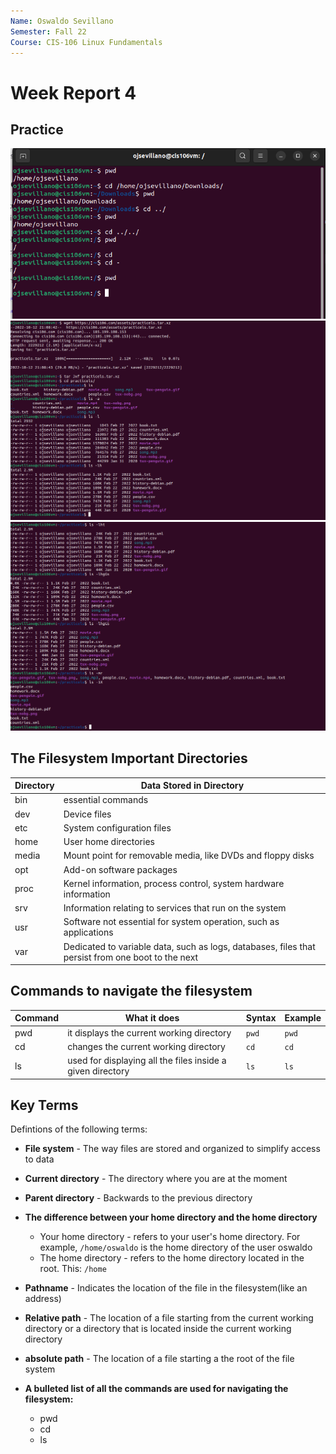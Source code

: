 ```yaml
---
Name: Oswaldo Sevillano
Semester: Fall 22
Course: CIS-106 Linux Fundamentals
---
```


# Week Report 4

## Practice

![cd-practice](practice1.png)
![ls-practice1](lsp1.png)
![ls-practice2](lsp2.png)

## The Filesystem Important Directories

| Directory | Data Stored in Directory                                                                          |
| --------- | ------------------------------------------------------------------------------------------------- |
| bin       | essential commands                                                                                |
| dev       | Device files                                                                                      |
| etc       | System configuration files                                                                        |
| home      | User home directories                                                                             |
| media     | Mount point for removable media, like DVDs and floppy disks                                       |
| opt       | Add-on software packages                                                                          |
| proc      | Kernel information, process control, system hardware information                                  |
| srv       | Information relating to services that run on the system                                           |
| usr       | Software not essential for system operation, such as applications                                 |
| var       | Dedicated to variable data, such as logs, databases, files that persist from one boot to the next |

## Commands to navigate the filesystem

| Command | What it does                                               | Syntax | Example |
| ------- | ---------------------------------------------------------- | ------ | ------- |
| pwd     | it displays the current working directory                  | `pwd`  | `pwd`   |
| cd      | changes the current working directory                      | `cd`   | `cd`    |
| ls      | used for displaying all the files inside a given directory | `ls`   | `ls`    |

## Key Terms

Defintions of the following terms: 

* **File system**  - The way files are stored and organized to simplify access to data
  
* **Current directory** - The directory where you are at the moment 
  
* **Parent directory** - Backwards to the previous directory
  
* **The difference between your home directory and the home directory** 
  * Your home directory - refers to your user's home directory. For example, `/home/oswaldo` is the home directory of the user oswaldo
  * The home directory - refers to the home directory located in the root. This: `/home` 
  
* **Pathname** - Indicates the location of the file in the filesystem(like an address)
  
* **Relative path** - The location of a file starting from the current working directory or a directory that is located inside the current working directory
  
* **absolute path** - The location of a file starting a the root of the file system
  
* **A bulleted list of all the commands are used for navigating the filesystem:**
  * pwd
  * cd
  * ls


